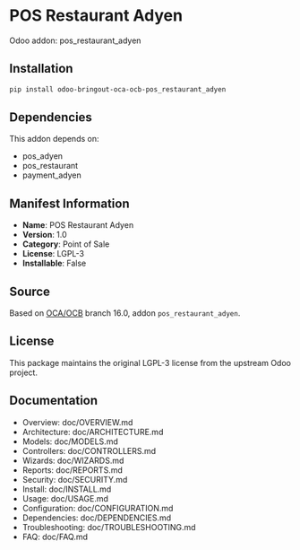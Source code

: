 # POS Restaurant Adyen

Odoo addon: pos_restaurant_adyen

## Installation

```bash
pip install odoo-bringout-oca-ocb-pos_restaurant_adyen
```

## Dependencies

This addon depends on:
- pos_adyen
- pos_restaurant
- payment_adyen

## Manifest Information

- **Name**: POS Restaurant Adyen
- **Version**: 1.0
- **Category**: Point of Sale
- **License**: LGPL-3
- **Installable**: False

## Source

Based on [OCA/OCB](https://github.com/OCA/OCB) branch 16.0, addon `pos_restaurant_adyen`.

## License

This package maintains the original LGPL-3 license from the upstream Odoo project.

## Documentation

- Overview: doc/OVERVIEW.md
- Architecture: doc/ARCHITECTURE.md
- Models: doc/MODELS.md
- Controllers: doc/CONTROLLERS.md
- Wizards: doc/WIZARDS.md
- Reports: doc/REPORTS.md
- Security: doc/SECURITY.md
- Install: doc/INSTALL.md
- Usage: doc/USAGE.md
- Configuration: doc/CONFIGURATION.md
- Dependencies: doc/DEPENDENCIES.md
- Troubleshooting: doc/TROUBLESHOOTING.md
- FAQ: doc/FAQ.md
